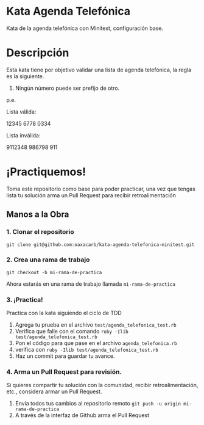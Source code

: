 # Kata Agenda Telefónica
Kata de la agenda telefónica con Minitest, configuración base.

# Descripción
Esta kata tiene por objetivo validar una lista de agenda telefónica, la regla es la siguiente.

1. Ningún número puede ser prefijo de otro.

p.e.

Lista válida:

12345
6778
0334

Lista inválida:

9112348
986798
911

# ¡Practiquemos!
Toma este repositorio como base para poder practicar, una vez que tengas lista tu solución arma un Pull Request para recibir retroalimentación

## Manos a la Obra

### 1. Clonar el repositorio

`git clone git@github.com:oaxacarb/kata-agenda-telefonica-minitest.git`

### 2. Crea una rama de trabajo

`git checkout -b mi-rama-de-practica`

Ahora estarás en una rama de trabajo llamada `mi-rama-de-practica`

### 3. ¡Practica!
Practica con la kata siguiendo el ciclo de TDD

1. Agrega tu prueba en el archivo `test/agenda_telefonica_test.rb`
2. Verifica que falle con el comando `ruby -Ilib test/agenda_telefonica_test.rb`
3. Pon el código para que pase en el archivo `agenda_telefonica.rb`
4. verifica con `ruby -Ilib test/agenda_telefonica_test.rb`
5. Haz un commit para guardar tu avance.

### 4. Arma un Pull Request para revisión.
Si quieres compartir tu solución con la comunidad, recibir retroalimentación, etc., considera armar un Pull Request.

1. Envía todos tus cambios al repositorio remoto  `git push -u origin mi-rama-de-practica`
2. A través de la interfaz de Github arma el Pull Request
